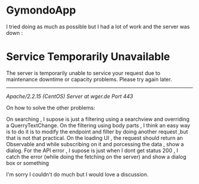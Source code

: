 # GymondoApp



I tried doing as much as possible but I had a lot of work and the server was down :

<!DOCTYPE HTML PUBLIC "-//IETF//DTD HTML 2.0//EN">
<html>

<head>
	<title>503 Service Temporarily Unavailable</title>
</head>

<body>
	<h1>Service Temporarily Unavailable</h1>
	<p>The server is temporarily unable to service your
		request due to maintenance downtime or capacity
		problems. Please try again later.</p>
	<hr>
	<address>Apache/2.2.15 (CentOS) Server at wger.de Port 443</address>
</body>

</html>

On how to solve the other problems:


On searching , I supose is just a filtering using a searchview and overriding a QuerryTextChange.
On the filtering using body parts , I think an easy way is to do it is to modify the endpoint and filter by doing another request ,but that is not that practical.
On the loading UI , the request should return an Observable and while subscribing on it and porcessing the data , show a dialog.
For the API error , I supose is just when I dont get status 200 , I catch the error (while doing the fetching on the server) and show a dialog box or something


I'm sorry I couldn't do much but I would love a discussion.
